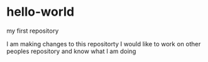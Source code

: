 # hello-world
my first repository 

I am making changes to this repositorty I would like to work on other peoples repository and know what I am doing

